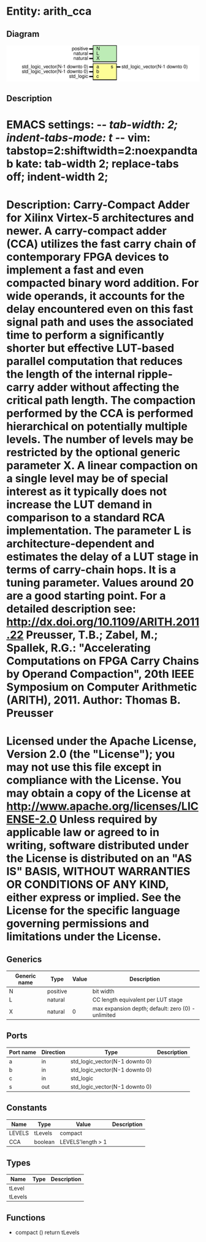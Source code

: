 # Entity: arith_cca

## Diagram

![Diagram](arith_cca_xilinx.svg "Diagram")
## Description

EMACS settings: -*-  tab-width: 2; indent-tabs-mode: t -*-
vim: tabstop=2:shiftwidth=2:noexpandtab
kate: tab-width 2; replace-tabs off; indent-width 2;
=============================================================================
Description: Carry-Compact Adder for Xilinx Virtex-5 architectures and newer.
  A carry-compact adder (CCA) utilizes the fast carry chain of contemporary
  FPGA devices to implement a fast and even compacted binary word addition.
  For wide operands, it accounts for the delay encountered even on this fast
  signal path and uses the associated time to perform a significantly
  shorter but effective LUT-based parallel computation that reduces the
  length of the internal ripple-carry adder without affecting the critical
  path length.
  The compaction performed by the CCA is performed hierarchical on
  potentially multiple levels. The number of levels may be restricted by the
  optional generic parameter X. A linear compaction on a single level may
  be of special interest as it typically does not increase the LUT demand
  in comparison to a standard RCA implementation.
  The parameter L is architecture-dependent and estimates the delay of a LUT
  stage in terms of carry-chain hops. It is a tuning parameter. Values
  around 20 are a good starting point.
  For a detailed description see:    http://dx.doi.org/10.1109/ARITH.2011.22
     Preusser, T.B.; Zabel, M.; Spallek, R.G.:
     "Accelerating Computations on FPGA Carry Chains by Operand Compaction",
     20th IEEE Symposium on Computer Arithmetic (ARITH), 2011.
Author:      Thomas B. Preusser
================================================================================
Licensed under the Apache License, Version 2.0 (the "License");
you may not use this file except in compliance with the License.
You may obtain a copy of the License at
             http://www.apache.org/licenses/LICENSE-2.0
Unless required by applicable law or agreed to in writing, software
distributed under the License is distributed on an "AS IS" BASIS,
WITHOUT WARRANTIES OR CONDITIONS OF ANY KIND, either express or implied.
See the License for the specific language governing permissions and
limitations under the License.
===================================================================================
## Generics

| Generic name | Type     | Value | Description                                        |
| ------------ | -------- | ----- | -------------------------------------------------- |
| N            | positive |       | bit width                                          |
| L            | natural  |       | CC length equivalent per LUT stage                 |
| X            | natural  | 0     | max expansion depth; default: zero (0) - unlimited |
## Ports

| Port name | Direction | Type                           | Description |
| --------- | --------- | ------------------------------ | ----------- |
| a         | in        | std_logic_vector(N-1 downto 0) |             |
| b         | in        | std_logic_vector(N-1 downto 0) |             |
| c         | in        | std_logic                      |             |
| s         | out       | std_logic_vector(N-1 downto 0) |             |
## Constants

| Name   | Type    | Value              | Description |
| ------ | ------- | ------------------ | ----------- |
| LEVELS | tLevels |  compact           |             |
| CCA    | boolean |  LEVELS'length > 1 |             |
## Types

| Name    | Type | Description |
| ------- | ---- | ----------- |
| tLevel  |      |             |
| tLevels |      |             |
## Functions
- compact <font id="function_arguments">()</font> <font id="function_return">return tLevels </font>
